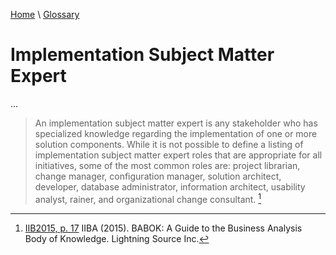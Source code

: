 [Home](../../index.html) \ [Glossary](glossary.html)

# Implementation Subject Matter Expert

...  

> An implementation subject matter expert is any stakeholder who has specialized knowledge regarding the implementation of one or more solution components. While it is not possible to define a listing of implementation subject matter expert roles that are appropriate for all initiatives, some of the most common roles are:
project librarian, change manager, configuration manager, solution architect, developer, database administrator, information architect, usability analyst, rainer,
and organizational change consultant. [^1]

[^1]: [IIB2015, p. 17](../references/books/Babok-A-Guide-to-the-Business-Analysis-Body-of-Knowledge.html) IIBA (2015). BABOK: A Guide to the Business Analysis Body of Knowledge. Lightning Source Inc.
